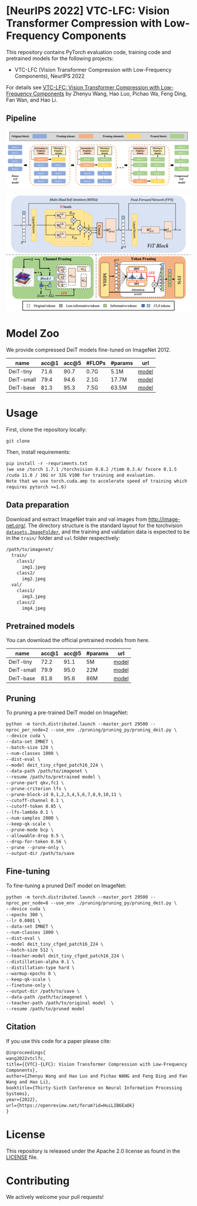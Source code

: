 # [NeurIPS 2022] VTC-LFC: Vision Transformer Compression with Low-Frequency Components

This repository contains PyTorch evaluation code, training code and pretrained models for the following projects:
* VTC-LFC (Vision Transformer Compression with Low-Frequency Components), NeurIPS 2022

For details see [VTC-LFC: Vision Transformer Compression with Low-Frequency Components](https://openreview.net/forum?id=HuiLIB6EaOk) by Zhenyu Wang, Hao Luo, Pichao Wa, Feng Ding, Fan Wan, and Hao Li. 

## Pipeline

![framework](figs/bcp.png)

![framework](figs/lfs-lfe.png)

# Model Zoo

We provide compressed DeiT models fine-tuned on ImageNet 2012.

| name | acc@1 | acc@5 | #FLOPs | #params | url |
| --- | --- | --- | --- | --- | --- |
| DeiT-tiny | 71.6 | 90.7 | 0.7G | 5.1M | [model](https://drive.google.com/file/d/1NSq3SRxnObfl6oaFE5gHtjnhzm0Lfc6S/view?usp=sharing) |
| DeiT-small | 79.4 | 94.6 | 2.1G | 17.7M | [model](https://drive.google.com/file/d/1pi8IOo35qcTuHl1yL4lOTqD0qj5LFsp-/view?usp=sharing) |
| DeiT-base | 81.3 | 95.3 | 7.5G | 63.5M | [model](https://drive.google.com/file/d/1JvFJ6IQo1vxI1sMeURtkxEINy1tmKDNa/view?usp=sharing) |

# Usage

First, clone the repository locally:
```
git clone
```
Then, install requirements:
```
pip install -r -requriments.txt
(we use /torch 1.7.1 /torchvision 0.8.2 /timm 0.3.4/ fvcore 0.1.5 /cuda 11.0 / 16G or 32G V100 for training and evaluation.
Note that we use torch.cuda.amp to accelerate speed of training which requires pytorch >=1.6)
```
## Data preparation

Download and extract ImageNet train and val images from http://image-net.org/.
The directory structure is the standard layout for the torchvision [`datasets.ImageFolder`](https://pytorch.org/docs/stable/torchvision/datasets.html#imagefolder), and the training and validation data is expected to be in the `train/` folder and `val` folder respectively:

```
/path/to/imagenet/
  train/
    class1/
      img1.jpeg
    class2/
      img2.jpeg
  val/
    class1/
      img3.jpeg
    class/2
      img4.jpeg
```

## Pretrained models

You can download the official pretrained models from here.

| name | acc@1 | acc@5 | #params | url |
| --- | --- | --- | --- | --- |
| DeiT-tiny | 72.2 | 91.1 | 5M | [model](https://dl.fbaipublicfiles.com/deit/deit_tiny_patch16_224-a1311bcf.pth) |
| DeiT-small | 79.9 | 95.0 | 22M| [model](https://dl.fbaipublicfiles.com/deit/deit_small_patch16_224-cd65a155.pth) |
| DeiT-base | 81.8 | 95.6 | 86M | [model](https://dl.fbaipublicfiles.com/deit/deit_base_patch16_224-b5f2ef4d.pth) |

## Pruning
To pruning a pre-trained DeiT model on ImageNet:
```
python -m torch.distributed.launch --master_port 29500 --nproc_per_node=2 --use_env ./pruning/pruning_py/pruning_deit.py \
--device cuda \
--data-set IMNET \
--batch-size 128 \
--num-classes 1000 \
--dist-eval \
--model deit_tiny_cfged_patch16_224 \
--data-path /path/to/imagenet \
--resume /path/to/pretrained model \
--prune-part qkv,fc1 \
--prune-criterion lfs \
--prune-block-id 0,1,2,3,4,5,6,7,8,9,10,11 \
--cutoff-channel 0.1 \
--cutoff-token 0.85 \
--lfs-lambda 0.1 \
--num-samples 2000 \
--keep-qk-scale \
--prune-mode bcp \
--allowable-drop 9.5 \
--drop-for-token 0.56 \
--prune --prune-only \
--output-dir /path/to/save
```

## Fine-tuning
To fine-tuning a pruned DeiT model on ImageNet:
```
python -m torch.distributed.launch --master_port 29500 --nproc_per_node=8 --use_env ./pruning/pruning_py/pruning_deit.py \
--device cuda \
--epochs 300 \
--lr 0.0001 \
--data-set IMNET \
--num-classes 1000 \
--dist-eval \
--model deit_tiny_cfged_patch16_224 \
--batch-size 512 \
--teacher-model deit_tiny_cfged_patch16_224 \
--distillation-alpha 0.1 \
--distillation-type hard \
--warmup-epochs 0 \
--keep-qk-scale \
--finetune-only \
--output-dir /path/to/save \
--data-path /path/to/imagenet \
--teacher-path /path/to/original model  \
--resume /path/to/pruned model
```

## Citation

If you use this code for a paper please cite:

```
@inproceedings{
wang2022vtclfc,
title={{VTC}-{LFC}: Vision Transformer Compression with Low-Frequency Components},
author={Zhenyu Wang and Hao Luo and Pichao WANG and Feng Ding and Fan Wang and Hao Li},
booktitle={Thirty-Sixth Conference on Neural Information Processing Systems},
year={2022},
url={https://openreview.net/forum?id=HuiLIB6EaOk}
}
```

# License
This repository is released under the Apache 2.0 license as found in the [LICENSE](LICENSE) file.

# Contributing
We actively welcome your pull requests!
